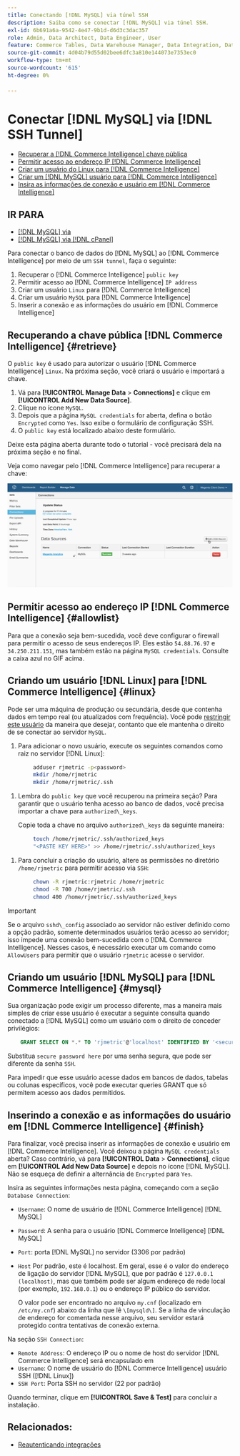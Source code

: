 ```yaml
---
title: Conectando [!DNL MySQL] via túnel SSH
description: Saiba como se conectar [!DNL MySQL] via túnel SSH.
exl-id: 6b691a6a-9542-4e47-9b1d-d6d3c3dac357
role: Admin, Data Architect, Data Engineer, User
feature: Commerce Tables, Data Warehouse Manager, Data Integration, Data Import/Export, SQL Report Builder
source-git-commit: 4d04b79d55d02bee6dfc3a810e144073e7353ec0
workflow-type: tm+mt
source-wordcount: '615'
ht-degree: 0%

---
```


# Conectar [!DNL MySQL] via [!DNL SSH Tunnel]

* [Recuperar a  [!DNL Commerce Intelligence] chave pública](#retrieve)
* [Permitir acesso ao endereço IP  [!DNL Commerce Intelligence] ](#allowlist)
* [Criar um usuário do Linux para  [!DNL Commerce Intelligence]](#linux)
* [Criar um  [!DNL MySQL] usuário para [!DNL Commerce Intelligence]](#mysql)
* [Insira as informações de conexão e usuário em  [!DNL Commerce Intelligence]](#finish)

## IR PARA

* [[!DNL MySQL] via ](../integrations/mysql-via-a-direct-connection.md)
* [[!DNL MySQL] via  [!DNL cPanel]](../integrations/mysql-via-cpanel.md)

Para conectar o banco de dados do [!DNL MySQL] ao [!DNL Commerce Intelligence] por meio de um `SSH tunnel`, faça o seguinte:

1. Recuperar o [!DNL Commerce Intelligence] `public key`
1. Permitir acesso ao [!DNL Commerce Intelligence] `IP address`
1. Criar um usuário `Linux` para [!DNL Commerce Intelligence]
1. Criar um usuário `MySQL` para [!DNL Commerce Intelligence]
1. Inserir a conexão e as informações do usuário em [!DNL Commerce Intelligence]


## Recuperando a chave pública [!DNL Commerce Intelligence] {#retrieve}

O `public key` é usado para autorizar o usuário [!DNL Commerce Intelligence] `Linux`. Na próxima seção, você criará o usuário e importará a chave.

1. Vá para **[!UICONTROL Manage Data** > **Connections]** e clique em **[!UICONTROL Add New Data Source]**.
1. Clique no ícone `MySQL`.
1. Depois que a página `MySQL credentials` for aberta, defina o botão `Encrypted` como `Yes`. Isso exibe o formulário de configuração SSH.
1. O `public key` está localizado abaixo deste formulário.

Deixe esta página aberta durante todo o tutorial - você precisará dela na próxima seção e no final.

Veja como navegar pelo [!DNL Commerce Intelligence] para recuperar a chave:

![Demonstração animada da conexão MySQL via túnel SSH](../../../assets/MySQL_SSH.gif)<!--{: width="770"}-->

## Permitir acesso ao endereço IP [!DNL Commerce Intelligence] {#allowlist}

Para que a conexão seja bem-sucedida, você deve configurar o firewall para permitir o acesso de seus endereços IP. Eles estão `54.88.76.97` e `34.250.211.151`, mas também estão na página `MySQL credentials`. Consulte a caixa azul no GIF acima.

## Criando um usuário [!DNL Linux] para [!DNL Commerce Intelligence] {#linux}

Pode ser uma máquina de produção ou secundária, desde que contenha dados em tempo real (ou atualizados com frequência). Você pode [restringir este usuário](../../../administrator/account-management/restrict-db-access.md) da maneira que desejar, contanto que ele mantenha o direito de se conectar ao servidor `MySQL`.

1. Para adicionar o novo usuário, execute os seguintes comandos como raiz no servidor [!DNL Linux]:

```bash
        adduser rjmetric -p<password>
        mkdir /home/rjmetric
        mkdir /home/rjmetric/.ssh
```

1. Lembra do `public key` que você recuperou na primeira seção? Para garantir que o usuário tenha acesso ao banco de dados, você precisa importar a chave para `authorized\_keys`.

   Copie toda a chave no arquivo `authorized\_keys` da seguinte maneira:

```bash
        touch /home/rjmetric/.ssh/authorized_keys
        "<PASTE KEY HERE>" >> /home/rjmetric/.ssh/authorized_keys
```

1. Para concluir a criação do usuário, altere as permissões no diretório `/home/rjmetric` para permitir acesso via `SSH`:

```bash
        chown -R rjmetric:rjmetric /home/rjmetric
        chmod -R 700 /home/rjmetric/.ssh
        chmod 400 /home/rjmetric/.ssh/authorized_keys
```

>[!IMPORTANT]
>
>Se o arquivo `sshd\_config` associado ao servidor não estiver definido como a opção padrão, somente determinados usuários terão acesso ao servidor; isso impede uma conexão bem-sucedida com o [!DNL Commerce Intelligence]. Nesses casos, é necessário executar um comando como `AllowUsers` para permitir que o usuário `rjmetric` acesse o servidor.

## Criando um usuário [!DNL MySQL] para [!DNL Commerce Intelligence] {#mysql}

Sua organização pode exigir um processo diferente, mas a maneira mais simples de criar esse usuário é executar a seguinte consulta quando conectado a [!DNL MySQL] como um usuário com o direito de conceder privilégios:

```sql
    GRANT SELECT ON *.* TO 'rjmetric'@'localhost' IDENTIFIED BY '<secure password here>';
```

Substitua `secure password here` por uma senha segura, que pode ser diferente da senha `SSH`.

Para impedir que esse usuário acesse dados em bancos de dados, tabelas ou colunas específicos, você pode executar queries GRANT que só permitem acesso aos dados permitidos.

## Inserindo a conexão e as informações do usuário em [!DNL Commerce Intelligence] {#finish}

Para finalizar, você precisa inserir as informações de conexão e usuário em [!DNL Commerce Intelligence]. Você deixou a página `MySQL credentials` aberta? Caso contrário, vá para **[!UICONTROL Data** > **Connections]**, clique em **[!UICONTROL Add New Data Source]** e depois no ícone [!DNL MySQL]. Não se esqueça de definir a alternância de `Encrypted` para `Yes`.

Insira as seguintes informações nesta página, começando com a seção `Database Connection`:

* `Username`: O nome de usuário de [!DNL Commerce Intelligence] [!DNL MySQL]
* `Password`: A senha para o usuário [!DNL Commerce Intelligence] [!DNL MySQL]
* `Port`: porta [!DNL MySQL] no servidor (3306 por padrão)
* `Host` Por padrão, este é localhost. Em geral, esse é o valor do endereço de ligação do servidor [!DNL MySQL], que por padrão é `127.0.0.1 (localhost)`, mas que também pode ser algum endereço de rede local (por exemplo, `192.168.0.1`) ou o endereço IP público do servidor.

  O valor pode ser encontrado no arquivo `my.cnf` (localizado em `/etc/my.cnf`) abaixo da linha que lê `\[mysqld\]`. Se a linha de vinculação de endereço for comentada nesse arquivo, seu servidor estará protegido contra tentativas de conexão externa.

Na seção `SSH Connection`:

* `Remote Address`: O endereço IP ou o nome de host do servidor [!DNL Commerce Intelligence] será encapsulado em
* `Username`: O nome de usuário do [!DNL Commerce Intelligence] usuário SSH ([!DNL Linux])
* `SSH Port`: Porta SSH no servidor (22 por padrão)

Quando terminar, clique em **[!UICONTROL Save & Test]** para concluir a instalação.

## Relacionados:

* [Reautenticando integrações](https://experienceleague.adobe.com/docs/commerce-knowledge-base/kb/how-to/mbi-reauthenticating-integrations.html)
